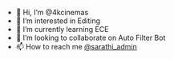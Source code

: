 - 👋 Hi, I’m @4kcinemas
- 👀 I’m interested in Editing
- 🌱 I’m currently learning ECE
- 💞️ I’m looking to collaborate on Auto Filter Bot
- 📫 How to reach me [@sarathi_admin](https://t.me/sarathi_admin)

<!---
4kcinemas/4kcinemas is a ✨ special ✨ repository because its `README.md` (this file) appears on your GitHub profile.
You can click the Preview link to take a look at your changes.
--->
